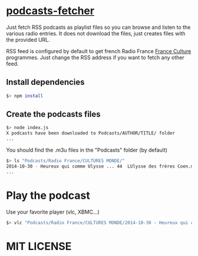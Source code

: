 # [podcasts-fetcher](https://github.com/mysegfault/podcasts-fetcher)
Just fetch RSS podcasts as playlist files so you can browse and listen to the various radio entries. It does not download the files, just creates files with the provided URL.

RSS feed is configured by default to get french Radio France [France Culture](http://www.franceculture.fr) programmes. Just change the RSS address if you want to fetch any other feed.

## Install dependencies
```sh
$> npm install
```

## Create the podcasts files
```sh
$> node index.js
X podcasts have been downloaded to Podcasts/AUTHOR/TITLE/ folder
...
```

You should find the .m3u files in the "Podcasts" folder (by default)
```sh
$> ls "Podcasts/Radio France/CULTURES MONDE/"
2014-10-30 - Heureux qui comme Ulysse ... 44  LUlysse des frères Coen.m3u
...
```

# Play the podcast
Use your favorite player (vlc, XBMC...)
```sh
$> vlc "Podcasts/Radio France/CULTURES MONDE/2014-10-30 - Heureux qui comme Ulysse ... 44  LUlysse des frères Coen.m3u"
```

# MIT LICENSE
